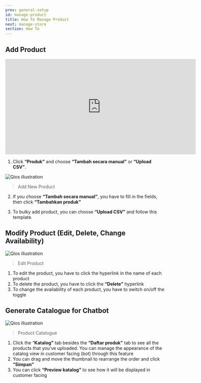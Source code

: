 ```yaml
---
prev: general-setup
id: manage-product
title: How To Manage Product
next: manage-store
section: How To
---
```


## Add Product

<iframe width="600" height="300" src="https://www.youtube.com/embed/B3JUihKdwX4?list=PLy86Ve1I7c3iZrOzmqE16D0ZVIjoDFRQw" title="YouTube video player" frameBorder="0" allow="accelerometer; autoplay; clipboard-write; encrypted-media; gyroscope; picture-in-picture" allowFullScreen></iframe>

1. Click **“Produk”** and choose **“Tambah secara manual”** or **“Upload CSV”**.

![Qios illustration](/assets/images/products/qios/image6.webp)

> Add New Product

2. If you choose **“Tambah secara manual”**, you have to fill in the fields, then click **“Tambahkan produk”**

3. To bulky add product, you can choose **“Upload CSV”** and follow this template.

## Modify Product (Edit, Delete, Change Availability)

![Qios illustration](/assets/images/products/qios/image7.webp)

> Edit Product

1. To edit the product, you have to click the hyperlink in the name of each product
2. To delete the product, you have to click the **“Delete”** hyperlink
3. To change the availability of each product, you have to switch on/off the toggle

## Generate Catalogue for Chatbot

![Qios illustration](/assets/images/products/qios/image8.webp)

> Product Catalogue

1. Click the “**Katalog”** tab besides the **“Daftar produk”** tab to see all the products that you’ve uploaded. You can manage the appearance of the catalog view in customer facing (bot) through this feature
2. You can drag and move the thumbnail to rearrange the order and click **“Simpan”**
3. You can click **“Preview katalog”** to see how it will be displayed in customer facing
